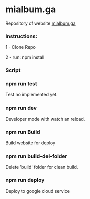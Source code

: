# mialbum.ga

Repository of website [mialbum.ga](https://mialbum.ga)

### Instructions:

1 - Clone Repo

2 - run: npm install

### Script

### npm run test

Test no implemented yet.

### npm run dev

Developer mode with watch an reload.

### npm run Build

Build website for deploy

### npm run build-del-folder

Delete 'build' folder for clean build.

### npm run deploy

Deploy to google cloud service
